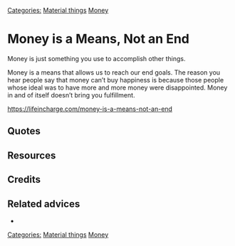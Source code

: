 [Categories:](../Categories/index.md) [Material things](../Categories/Material%20things.md) [Money](../Categories/Money.md)
# Money is a Means, Not an End

Money is just something you use to accomplish other things.

Money is a means that allows us to reach our end goals.  The reason you hear people say that money can’t buy happiness is because those people whose ideal was to have more and more money were disappointed.  Money in and of itself doesn’t bring you fulfillment.

https://lifeincharge.com/money-is-a-means-not-an-end
## Quotes

## Resources

## Credits

## Related advices

- 


[Categories:](../Categories/index.md) [Material things](../Categories/Material%20things.md) [Money](../Categories/Money.md)